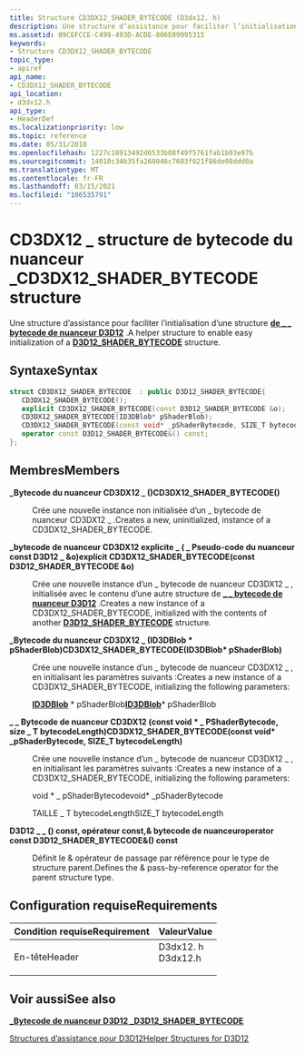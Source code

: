 ```yaml
---
title: Structure CD3DX12_SHADER_BYTECODE (D3dx12. h)
description: Une structure d’assistance pour faciliter l’initialisation d’une structure de \_ bytecode de nuanceur D3D12 \_ .
ms.assetid: 09CEFCCE-C499-493D-ACDE-806E09995315
keywords:
- Structure CD3DX12_SHADER_BYTECODE
topic_type:
- apiref
api_name:
- CD3DX12_SHADER_BYTECODE
api_location:
- d3dx12.h
api_type:
- HeaderDef
ms.localizationpriority: low
ms.topic: reference
ms.date: 05/31/2018
ms.openlocfilehash: 1227c18913492d6533b08f49f5761fab1b93e97b
ms.sourcegitcommit: 14010c34b35fa268046c7683f021f86de08ddd0a
ms.translationtype: MT
ms.contentlocale: fr-FR
ms.lasthandoff: 03/15/2021
ms.locfileid: "106535791"
---
```

# <a name="cd3dx12_shader_bytecode-structure"></a><span data-ttu-id="a2f05-104">CD3DX12 \_ structure de bytecode du nuanceur \_</span><span class="sxs-lookup"><span data-stu-id="a2f05-104">CD3DX12\_SHADER\_BYTECODE structure</span></span>

<span data-ttu-id="a2f05-105">Une structure d’assistance pour faciliter l’initialisation d’une structure [**de \_ \_ bytecode de nuanceur D3D12**](/windows/desktop/api/d3d12/ns-d3d12-d3d12_shader_bytecode) .</span><span class="sxs-lookup"><span data-stu-id="a2f05-105">A helper structure to enable easy initialization of a [**D3D12\_SHADER\_BYTECODE**](/windows/desktop/api/d3d12/ns-d3d12-d3d12_shader_bytecode) structure.</span></span>

## <a name="syntax"></a><span data-ttu-id="a2f05-106">Syntaxe</span><span class="sxs-lookup"><span data-stu-id="a2f05-106">Syntax</span></span>


```C++
struct CD3DX12_SHADER_BYTECODE  : public D3D12_SHADER_BYTECODE{
   CD3DX12_SHADER_BYTECODE();
   explicit CD3DX12_SHADER_BYTECODE(const D3D12_SHADER_BYTECODE &o);
   CD3DX12_SHADER_BYTECODE(ID3DBlob* pShaderBlob);
   CD3DX12_SHADER_BYTECODE(const void* _pShaderBytecode, SIZE_T bytecodeLength);
   operator const D3D12_SHADER_BYTECODE&() const;
};
```



## <a name="members"></a><span data-ttu-id="a2f05-107">Membres</span><span class="sxs-lookup"><span data-stu-id="a2f05-107">Members</span></span>

<dl> <dt>

<span data-ttu-id="a2f05-108">**\_Bytecode du nuanceur CD3DX12 \_ ()**</span><span class="sxs-lookup"><span data-stu-id="a2f05-108">**CD3DX12\_SHADER\_BYTECODE()**</span></span>
</dt> <dd>

<span data-ttu-id="a2f05-109">Crée une nouvelle instance non initialisée d’un \_ bytecode de nuanceur CD3DX12 \_ .</span><span class="sxs-lookup"><span data-stu-id="a2f05-109">Creates a new, uninitialized, instance of a CD3DX12\_SHADER\_BYTECODE.</span></span>

</dd> <dt>

<span data-ttu-id="a2f05-110">**\_bytecode de nuanceur CD3DX12 explicite \_ ( \_ Pseudo-code du nuanceur const D3D12 \_ &o)**</span><span class="sxs-lookup"><span data-stu-id="a2f05-110">**explicit CD3DX12\_SHADER\_BYTECODE(const D3D12\_SHADER\_BYTECODE &o)**</span></span>
</dt> <dd>

<span data-ttu-id="a2f05-111">Crée une nouvelle instance d’un \_ bytecode de nuanceur CD3DX12 \_ , initialisée avec le contenu d’une autre structure de [**\_ \_ bytecode de nuanceur D3D12**](/windows/desktop/api/d3d12/ns-d3d12-d3d12_shader_bytecode) .</span><span class="sxs-lookup"><span data-stu-id="a2f05-111">Creates a new instance of a CD3DX12\_SHADER\_BYTECODE, initialized with the contents of another [**D3D12\_SHADER\_BYTECODE**](/windows/desktop/api/d3d12/ns-d3d12-d3d12_shader_bytecode) structure.</span></span>

</dd> <dt>

<span data-ttu-id="a2f05-112">**\_Bytecode du nuanceur CD3DX12 \_ (ID3DBlob \* pShaderBlob)**</span><span class="sxs-lookup"><span data-stu-id="a2f05-112">**CD3DX12\_SHADER\_BYTECODE(ID3DBlob\* pShaderBlob)**</span></span>
</dt> <dd>

<span data-ttu-id="a2f05-113">Crée une nouvelle instance d’un \_ bytecode de nuanceur CD3DX12 \_ , en initialisant les paramètres suivants :</span><span class="sxs-lookup"><span data-stu-id="a2f05-113">Creates a new instance of a CD3DX12\_SHADER\_BYTECODE, initializing the following parameters:</span></span>

<span data-ttu-id="a2f05-114">[**ID3DBlob**](/previous-versions/windows/desktop/legacy/ff728743(v=vs.85)) \* pShaderBlob</span><span class="sxs-lookup"><span data-stu-id="a2f05-114">[**ID3DBlob**](/previous-versions/windows/desktop/legacy/ff728743(v=vs.85))\* pShaderBlob</span></span>

</dd> <dt>

<span data-ttu-id="a2f05-115">**\_ \_ Bytecode de nuanceur CD3DX12 (const void \* \_ PShaderBytecode, size \_ T bytecodeLength)**</span><span class="sxs-lookup"><span data-stu-id="a2f05-115">**CD3DX12\_SHADER\_BYTECODE(const void\* \_pShaderBytecode, SIZE\_T bytecodeLength)**</span></span>
</dt> <dd>

<span data-ttu-id="a2f05-116">Crée une nouvelle instance d’un \_ bytecode de nuanceur CD3DX12 \_ , en initialisant les paramètres suivants :</span><span class="sxs-lookup"><span data-stu-id="a2f05-116">Creates a new instance of a CD3DX12\_SHADER\_BYTECODE, initializing the following parameters:</span></span>

<span data-ttu-id="a2f05-117">void \* \_ pShaderBytecode</span><span class="sxs-lookup"><span data-stu-id="a2f05-117">void\* \_pShaderBytecode</span></span>

<span data-ttu-id="a2f05-118">TAILLE \_ T bytecodeLength</span><span class="sxs-lookup"><span data-stu-id="a2f05-118">SIZE\_T bytecodeLength</span></span>

</dd> <dt>

<span data-ttu-id="a2f05-119">**D3D12 \_ \_ () const, opérateur const,& bytecode de nuanceur**</span><span class="sxs-lookup"><span data-stu-id="a2f05-119">**operator const D3D12\_SHADER\_BYTECODE&() const**</span></span>
</dt> <dd>

<span data-ttu-id="a2f05-120">Définit le & opérateur de passage par référence pour le type de structure parent.</span><span class="sxs-lookup"><span data-stu-id="a2f05-120">Defines the & pass-by-reference operator for the parent structure type.</span></span>

</dd> </dl>

## <a name="requirements"></a><span data-ttu-id="a2f05-121">Configuration requise</span><span class="sxs-lookup"><span data-stu-id="a2f05-121">Requirements</span></span>



| <span data-ttu-id="a2f05-122">Condition requise</span><span class="sxs-lookup"><span data-stu-id="a2f05-122">Requirement</span></span> | <span data-ttu-id="a2f05-123">Valeur</span><span class="sxs-lookup"><span data-stu-id="a2f05-123">Value</span></span> |
|-------------------|-------------------------------------------------------------------------------------|
| <span data-ttu-id="a2f05-124">En-tête</span><span class="sxs-lookup"><span data-stu-id="a2f05-124">Header</span></span><br/> | <dl> <span data-ttu-id="a2f05-125"><dt>D3dx12. h</dt></span><span class="sxs-lookup"><span data-stu-id="a2f05-125"><dt>D3dx12.h</dt></span></span> </dl> |



## <a name="see-also"></a><span data-ttu-id="a2f05-126">Voir aussi</span><span class="sxs-lookup"><span data-stu-id="a2f05-126">See also</span></span>

<dl> <dt>

[<span data-ttu-id="a2f05-127">**\_Bytecode de nuanceur D3D12 \_**</span><span class="sxs-lookup"><span data-stu-id="a2f05-127">**D3D12\_SHADER\_BYTECODE**</span></span>](/windows/desktop/api/d3d12/ns-d3d12-d3d12_shader_bytecode)
</dt> <dt>

[<span data-ttu-id="a2f05-128">Structures d’assistance pour D3D12</span><span class="sxs-lookup"><span data-stu-id="a2f05-128">Helper Structures for D3D12</span></span>](helper-structures-for-d3d12.md)
</dt> </dl>

 

